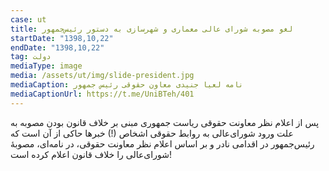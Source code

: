 ```yaml
---
case: ut
title: لغو مصوبه شورای عالی معماری و شهرسازی به دستور رئیس‌جمهور
startDate: "1398,10,22"
endDate: "1398,10,22"
tag: دولت
mediaType: image
media: /assets/ut/img/slide-president.jpg
mediaCaption: نامه لعیا جنیدی معاون حقوقی رئیس جمهور
mediaCaptionUrl: https://t.me/UniBTeh/401
---
```

پس از اعلام نظر معاونت حقوقی ریاست جمهوری مبنی بر خلاف قانون بودن مصوبه به علت ورود شورای‌عالی به روابط حقوقی اشخاص (!) خبرها حاکی از آن است که رئیس‌جمهور در اقدامی نادر و بر اساس اعلام نظر معاونت حقوقی، در نامه‌ای، مصوبۀ شورای‌عالی را خلاف قانون اعلام کرده است!
